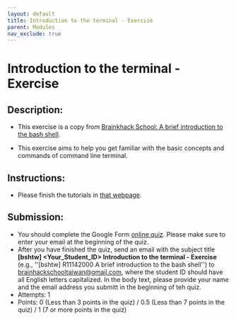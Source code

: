 ```yaml
---
layout: default
title: Introduction to the terminal - Exercise
parent: Modules
nav_exclude: true
---
```


# Introduction to the terminal - Exercise

## Description:

- This exercise is a copy from [Brainkhack School: A brief introduction to the bash shell](https://school.brainhackmtl.org/modules/introduction_to_terminal/).

- This exercise aims to help you get familiar with the basic concepts and commands of command line terminal.

## Instructions:

- Please finish the tutorials in [that webpage](https://school.brainhackmtl.org/modules/introduction_to_terminal/).

## Submission:

- You should complete the Google Form [online quiz](https://forms.gle/sVP7Jwz7snwEuVzTA). Please make sure to enter your email at the beginning of the quiz.
- After you have finished the quiz, send an email with the subject title **\[bshtw\] <Your_Student_ID> Introduction to the terminal - Exercise** (e.g., ''\[bshtw\] R11142000 A brief introduction to the bash shell'') to brainhackschooltaiwan@gmail.com, where the student ID should have all English letters capitalized. In the body text, please provide your name and the email address you submitt in the beginning of teh quiz.
- Attempts: 1
- Points: 0 (Less than 3 points in the quiz) / 0.5 (Less than 7 points in the quiz) / 1 (7 or more points in the quiz)